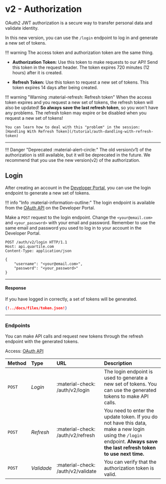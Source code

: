# v2 - Authorization

OAuth2 JWT authorization is a secure way to transfer personal data and validate identity.

In this new version, you can use the `/login` endpoint to log in and generate a new set of tokens.

!!! warning
    The access token and authorization token are the same thing. 

* **Authorization Token:** Use this token to make requests to our API! Send this token in the request header. The token expires 720 minutes (12 hours) after it is created.

* **Refresh Token:** Use this token to request a new set of tokens. This token expires 14 days after being created.

!!! warning "Warning :material-refresh: Refresh token"
    When the access token expires and you request a new set of tokens,
    the refresh token will also be updated! **So always save the last refresh token**,
    so you won't have any problems. The refresh token may expire or be disabled when
    you request a new set of tokens!

    You can learn how to deal with this "problem" in the session: [Handling With Refresh Token](/tutorial/auth-dandling-with-refresh-token)
---

!!! Danger "Deprecated :material-alert-circle:"
    The old version(v1) of the authorization is still available, but it will be deprecated in the future. 
    We recommend that you use the new version(v2) of the authorization.

## **Login**

After creating an account in the [Developer Portal](https://developer.quartile.com/signin), you can use the login endpoint to generate a new set of tokens.

!!! info "Info :material-information-outline:"
    The login endpoint is available from the [OAuth API](https://developer.quartile.com/api-details#api=auth) on the Developer Portal.

Make a `POST` request to the login endpoint. Change the `<your@email.com>` and `<your_password>` with your email and password.
Remember to use the same email and password you used to log in to your account in the Developer Portal.


```http
POST /auth/v2/login HTTP/1.1
Host: api.quartile.com
Content-Type: application/json

{
    "username": "<your@email.com>",
    "password": "<your_password>"
}

```

---

#### **Response**

If you have logged in correctly, a set of tokens will be generated.

```JSON
{!../docs/files/token.json!}
```

---

### **Endpoints** 

You can make API calls and request new tokens through the refresh endpoint with the generated tokens. 

Access: [OAuth API](https://developer.quartile.com/api-details#api=auth) 


| **Method** | **Type**   | **URL**                            | **Description** |
| :--------- |:---------- | :--------------------------------- | :-------------- |
| `POST`     | *Login*    | :material-check: /auth/v2/login    | The login endpoint is used to generate a new set of tokens. You can use the generated tokens to make API calls. |
| `POST`     | *Refresh*  | :material-check: /auth/v2/refresh  | You need to enter the update token. If you do not have this data, make a new login using the `/login` endpoint. **Always save the last refresh token to use next time.** |
| `POST`     | *Validade* | :material-check: /auth/v2/validate | You can verify that the authorization token is valid. |